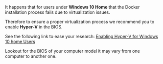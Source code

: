 It happens that for users under **Windows 10 Home** that the Docker installation process fails due to virtualization issues.

Therefore to ensure a proper virtualization process we recommend you to enable **Hyper-V** in the BIOS.

See the following link to ease your research:
[Enabling Hyper-V for Windows 10 home Users](https://techcommunity.microsoft.com/t5/itops-talk-blog/step-by-step-enabling-hyper-v-for-use-on-windows-10/ba-p/267945)

Lookout for the BIOS of your computer model it may vary from one computer to another one.